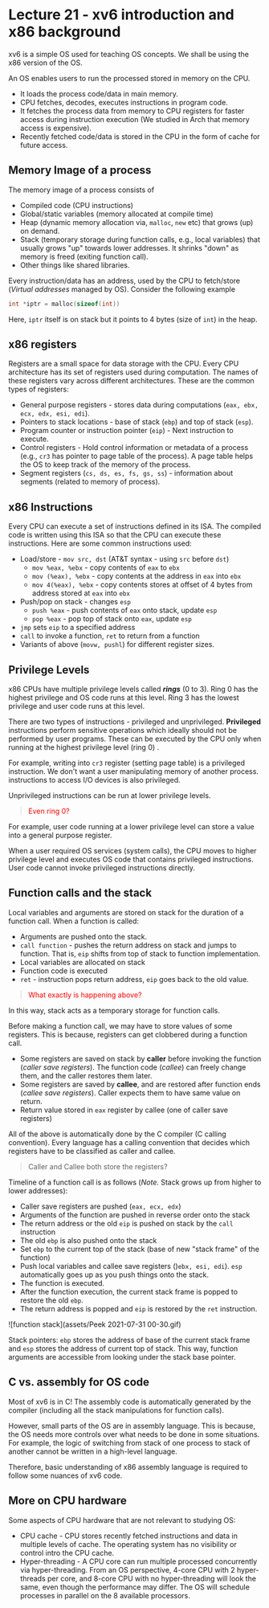 # Lecture 21 - xv6 introduction and x86 background

xv6 is a simple OS used for teaching OS concepts. We shall be using the x86 version of the OS.

An OS enables users to run the processed stored in memory on the CPU.

- It loads the process code/data in main memory.
- CPU fetches, decodes, executes instructions in program code.
- It fetches the process data from memory to CPU registers for faster access during instruction execution (We studied in Arch that memory access is expensive).
- Recently fetched code/data is stored in the CPU in the form of cache for future access.

## Memory Image of a process

The memory image of a process consists of

- Compiled code (CPU instructions)
- Global/static variables (memory allocated at compile time)
- Heap (dynamic memory allocation via, `malloc`, `new` etc) that grows (up) on demand.
- Stack (temporary storage during function calls, e.g., local variables) that usually grows "up" towards lower addresses. It shrinks "down" as memory is freed (exiting function call).
- Other things like shared libraries.

Every instruction/data has an address, used by the CPU to fetch/store (*Virtual addresses* managed by OS). Consider the following example

```cpp
int *iptr = malloc(sizeof(int))
```

Here, `iptr` itself is on stack but it points to 4 bytes (size of `int`) in the heap.

## x86 registers

Registers are a small space for data storage with the CPU. Every CPU architecture has its set of registers used during computation. The names of these registers vary across different architectures. These are the common types of registers:

- General purpose registers - stores data during computations (`eax, ebx, ecx, edx, esi, edi`).
- Pointers to stack locations - base of stack (`ebp`) and top of stack (`esp`).
- Program counter or instruction pointer (`eip`) - Next instruction to execute.
- Control registers - Hold control information or metadata of a process (e.g., `cr3` has pointer to page table of the process). A page table helps the OS to keep track of the memory of the process.
- Segment registers (`cs, ds, es, fs, gs, ss`) - information about segments (related to memory of process).

## x86 Instructions

Every CPU can execute a set of instructions defined in its ISA. The compiled code is written using this ISA so that the CPU can execute these instructions. Here are some common instructions used:

- Load/store  - `mov src, dst` (AT&T syntax - using `src` before `dst`)
  - `mov %eax, %ebx` - copy contents of `eax` to `ebx` 
  - `mov (%eax), %ebx` - copy contents at the address in `eax` into `ebx`
  - `mov 4(%eax), %ebx` - copy contents stores at offset of 4 bytes from address stored at `eax` into `ebx`
- Push/pop on stack - changes `esp` 
  - `push %eax` - push contents of `eax` onto stack, update `esp`
  - `pop %eax` - pop top of stack onto `eax`, update `esp`
- `jmp` sets `eip` to a specified address
- `call` to invoke a function, `ret` to return from a function
- Variants of above (`movw, pushl`) for different register sizes.

## Privilege Levels

x86 CPUs have multiple privilege levels called ***rings*** (0 to 3). Ring 0 has the highest privilege and OS code runs at this level. Ring 3 has the lowest privilege and user code runs at this level. 

There are two types of instructions - privileged and unprivileged. **Privileged** instructions perform sensitive operations which ideally should not be performed by user programs. These can be executed by the CPU only when running at the highest privilege level (ring 0) .

For example, writing into `cr3` register (setting page table) is a privileged instruction. We don't want a user manipulating memory of another process. instructions to access I/O devices is also privileged.

Unprivileged instructions can be run at lower privilege levels. 

>  <span style ="color:red">Even ring 0?</span>

For example, user code running at a lower privilege level can store a value into a general purpose register. 

When a user required OS services (system calls), the CPU moves to higher privilege level and executes OS code that contains privileged instructions. User code cannot invoke privileged instructions directly.

## Function calls and the stack

Local variables and arguments are stored on stack for the duration of a function call.  When a function is called:

- Arguments are pushed onto the stack.
- `call function` -  pushes the return address on stack and jumps to function. That is, `eip` shifts from top of stack to function implementation.
- Local variables are allocated on stack
- Function code is executed
- `ret` - instruction pops return address, `eip` goes back to the old value.

>  <span style ="color:red">What exactly is happening above?</span> 

In this way, stack acts as a temporary storage for function calls.

Before making a function call, we may have to store values of some registers. This is because, registers can get clobbered during a function call.

- Some registers are saved on stack by **caller** before invoking the function (*caller save registers*). The function code (*callee*) can freely change them, and the caller restores them later.
- Some registers are saved by **callee**, and are restored after function ends (*callee save registers*). Caller expects them to have same value on return.
- Return value stored in `eax` register by callee (one of caller save registers)

All of the above is automatically done by the C compiler (C calling convention). Every language has a calling convention that decides which registers have to be classified as caller and callee.

> Caller and Callee both store the registers?

Timeline of a function call is as follows (*Note.* Stack grows up from higher to lower addresses):

- Caller save registers are pushed (`eax, ecx, edx`)
- Arguments of the function are pushed in reverse order onto the stack
- The return address or the old `eip` is pushed on stack by the `call` instruction
- The old `ebp` is also pushed onto the stack
- Set `ebp` to the current top of the stack (base of new "stack frame" of the function)
- Push local variables and callee save registers ()`ebx, esi, edi`). `esp` automatically goes up as you push things onto the stack.
- The function is executed.
- After the function execution, the current stack frame is popped to restore the old `ebp`.
- The return address is popped and `eip` is restored by the `ret` instruction.

![function stack](assets/Peek 2021-07-31 00-30.gif)

Stack pointers: `ebp` stores the address of base of the current stack frame and `esp` stores the address of current top of stack. This way, function arguments are accessible from looking under the stack base pointer.

## C vs. assembly for OS code

Most of xv6 is in C! The assembly code is automatically generated by the compiler (including all the stack manipulations for function calls).

However, small parts of the OS are in assembly language. This is because, the OS needs more controls over what needs to be done in some situations. For example, the logic of switching from stack of one process to stack of another cannot be written in a high-level language.

Therefore, basic understanding of x86 assembly language is required to follow some nuances of xv6 code.

## More on CPU hardware

Some aspects of CPU hardware that are not relevant to studying OS:

- CPU cache - CPU stores recently fetched instructions and data in multiple levels of cache. The operating system has no visibility or control intro the CPU cache.
- Hyper-threading - A CPU core can run multiple processed concurrently via hyper-threading. From an OS perspective, 4-core CPU with 2 hyper-threads per core, and 8-core CPU with no hyper-threading will look the same, even though the performance may differ. The OS will schedule processes in parallel on the 8 available processors.